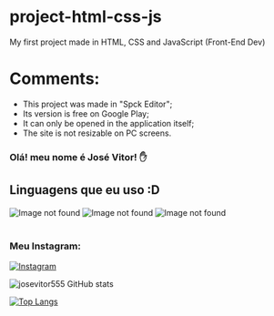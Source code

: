 # project-html-css-js
My first project made in HTML, CSS and JavaScript (Front-End Dev)
# Comments:
- This project was made in "Spck Editor";
- Its version is free on Google Play;
- It can only be opened in the application itself;
- The site is not resizable on PC screens.

### Olá! meu nome é José Vitor! ✋
## Linguagens que eu uso :D
<div style="display: inline_block">
    <img align="center" alt="Image not found" src="https://img.shields.io/badge/HTML5-E34F26?style=for-the-badge&logo=html5&logoColor=white">
    <img align="center" alt="Image not found" src="https://img.shields.io/badge/CSS3-1572B6?style=for-the-badge&logo=css3&logoColor=white">
    <img align="center" alt="Image not found" src="https://img.shields.io/badge/JavaScript-323330?style=for-the-badge&logo=javascript&logoColor=F7DF1E">
</div> <br/>

### Meu Instagram:
[![Instagram](https://img.shields.io/badge/Instagram-E4405F?style=for-the-badge&logo=instagram&logoColor=white)](https://www.instagram.com/)

![josevitor555 GitHub stats](https://github-readme-stats.vercel.app/api?username=josevitor555&show_icons=true&theme=dracula)

[![Top Langs](https://github-readme-stats.vercel.app/api/top-langs/?username=josevitor555&hide_progress=true)](https://github.com/josevitor555/github-readme-stats)

